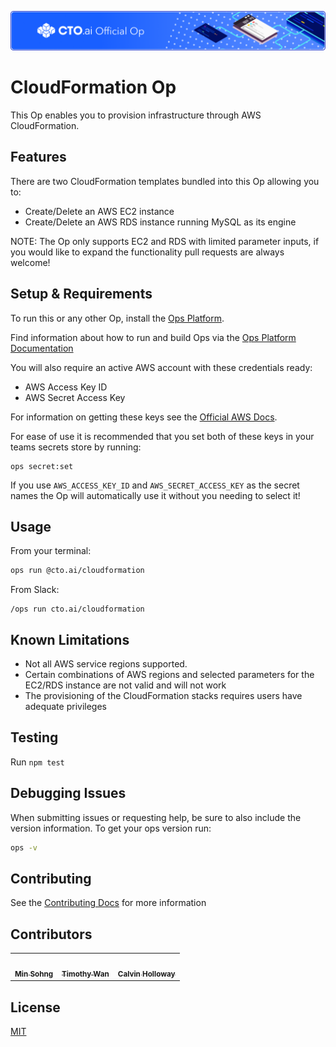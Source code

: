 ![CTO Banner](https://raw.githubusercontent.com/cto-ai/aws/master/assets/banner.png)

# CloudFormation Op

This Op enables you to provision infrastructure through AWS CloudFormation.

## Features

There are two CloudFormation templates bundled into this Op allowing you to:

- Create/Delete an AWS EC2 instance
- Create/Delete an AWS RDS instance running MySQL as its engine

NOTE: The Op only supports EC2 and RDS with limited parameter inputs, if you would like to expand the functionality pull requests are always welcome!

## Setup & Requirements

To run this or any other Op, install the [Ops Platform](https://cto.ai/platform).

Find information about how to run and build Ops via the [Ops Platform Documentation](https://cto.ai/docs/overview)

You will also require an active AWS account with these credentials ready:

- AWS Access Key ID
- AWS Secret Access Key

For information on getting these keys see the [Official AWS Docs](https://docs.aws.amazon.com/general/latest/gr/aws-sec-cred-types.html#access-keys-and-secret-access-keys).

For ease of use it is recommended that you set both of these keys in your teams secrets store by running:

```text
ops secret:set
```

If you use `AWS_ACCESS_KEY_ID` and `AWS_SECRET_ACCESS_KEY` as the secret names the Op will automatically use it without you needing to select it!

## Usage

From your terminal:

```bash
ops run @cto.ai/cloudformation
```

From Slack:

```text
/ops run cto.ai/cloudformation
```

## Known Limitations

- Not all AWS service regions supported.
- Certain combinations of AWS regions and selected parameters for the EC2/RDS instance are not valid and will not work
- The provisioning of the CloudFormation stacks requires users have adequate privileges

## Testing

Run `npm test`

## Debugging Issues

When submitting issues or requesting help, be sure to also include the version information. To get your ops version run:

```bash
ops -v
```

## Contributing

See the [Contributing Docs](CONTRIBUTING.md) for more information

## Contributors

<table>
  <tr>
    <td align="center"><a href="https://github.com/minsohng"><img src="https://avatars3.githubusercontent.com/u/19717602?v=4" width="100px;" alt=""/><br /><sub><b>Min Sohng</b></sub></a><br/></td>
    <td align="center"><a href="https://github.com/tw5033"><img src="https://avatars2.githubusercontent.com/u/16050851?&v=4" width="100px;" alt=""/><br /><sub><b>Timothy Wan</b></sub></a><br/></td>
    <td align="center"><a href="https://github.com/CalHoll"><img src="https://avatars3.githubusercontent.com/u/21090765?s=400&v=4" width="100px;" alt=""/><br /><sub><b>Calvin Holloway</b></sub></a><br/></td>
  </tr>
</table>

## License

[MIT](LICENSE.txt)
